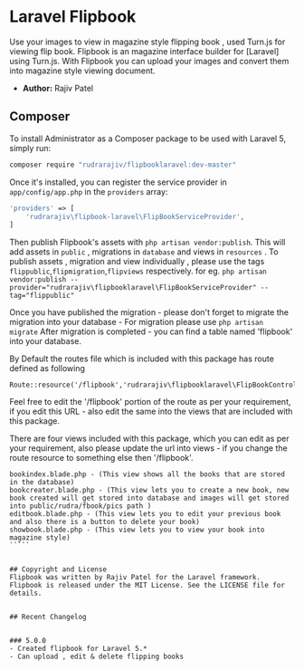 # Laravel Flipbook

Use your images to view in magazine style flipping book , used Turn.js for viewing flip book.
Flipbook is an magazine interface builder for [Laravel] using Turn.js. With Flipbook you can upload your images and convert them into magazine style viewing document. 


- **Author:** Rajiv Patel




## Composer

To install Administrator as a Composer package to be used with Laravel 5, simply run:

```sh
composer require "rudrarajiv/flipbooklaravel:dev-master"
```

Once it's installed, you can register the service provider in `app/config/app.php` in the `providers` array:

```php
'providers' => [
	'rudrarajiv\flipbook-laravel\FlipBookServiceProvider',
]
```

Then publish Flipbook's assets with `php artisan vendor:publish`. This will add assets in  `public` , migrations in `database` and views in `resources` .
To publish assets , migration and view individually , please use the tags `flippublic`,`flipmigration`,`flipviews` respectively. 
for eg.  `php artisan vendor:publish --provider="rudrarajiv\flipbooklaravel\FlipBookServiceProvider" --tag="flippublic"`


Once you have published the migration - please don't forget to migrate the migration into your database - For migration please use  `php artisan migrate`
After migration is completed - you can find a table named 'flipbook' into your database.

By Default the routes file which is included with this package has route defined as following

````
Route::resource('/flipbook','rudrarajiv\flipbooklaravel\FlipBookController');
````
Feel free to edit the '/flipbook' portion of the route as per your requirement, if you edit this URL - also edit the same into the views that are included with this package.

There are four views included with this package, which you can edit as per your requirement, also please update the  url into views - if you change the route resource to something else  then '/flipbook'.
``````
bookindex.blade.php - (This view shows all the books that are stored in the database)
bookcreater.blade.php - (This view lets you to create a new book, new book created will get stored into database and images will get stored into public/rudra/fbook/pics path )
editbook.blade.php - (This view lets you to edit your previous book and also there is a button to delete your book)
showbook.blade.php - (This view lets you to view your book into magazine style)
`````


## Copyright and License
Flipbook was written by Rajiv Patel for the Laravel framework.
Flipbook is released under the MIT License. See the LICENSE file for details.


## Recent Changelog


### 5.0.0
- Created flipbook for Laravel 5.* 
- Can upload , edit & delete flipping books